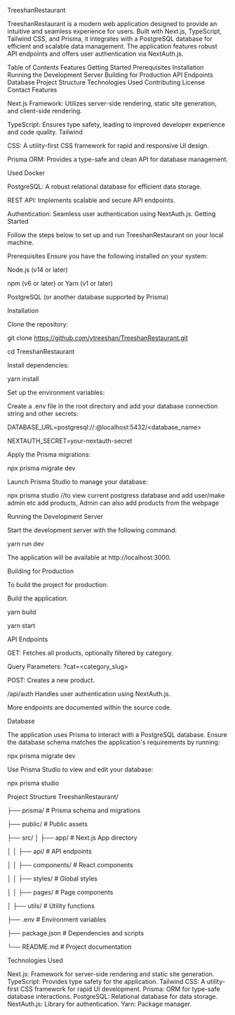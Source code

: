 TreeshanRestaurant

TreeshanRestaurant is a modern web application designed to provide an intuitive and seamless experience for users. Built with Next.js, TypeScript, 
Tailwind CSS, and Prisma, it integrates with a PostgreSQL database for efficient and scalable data management. 
The application features robust API endpoints and offers user authentication via NextAuth.js.

Table of Contents
  Features
  Getting Started
  Prerequisites
  Installation
  Running the Development Server
  Building for Production
  API Endpoints
  Database
  Project Structure
  Technologies Used
  Contributing
  License
  Contact
  Features

  
Next.js Framework: Utilizes server-side rendering, static site generation, and client-side rendering.

TypeScript: Ensures type safety, leading to improved developer experience and code quality.
Tailwind

CSS: A utility-first CSS framework for rapid and responsive UI design.

Prisma ORM: Provides a type-safe and clean API for database management.

Used Docker

PostgreSQL: A robust relational database for efficient data storage.

REST API: Implements scalable and secure API endpoints.

Authentication: Seamless user authentication using NextAuth.js.
Getting Started

Follow the steps below to set up and run TreeshanRestaurant on your local machine.

Prerequisites
Ensure you have the following installed on your system:

Node.js (v14 or later)

npm (v6 or later) or Yarn (v1 or later)

PostgreSQL (or another database supported by Prisma)

Installation

Clone the repository:


git clone https://github.com/ytreeshan/TreeshanRestaurant.git

cd TreeshanRestaurant

Install dependencies:

  yarn install

Set up the environment variables:

Create a .env file in the root directory and add your database connection string and other secrets:


DATABASE_URL=postgresql://<username>:<password>@localhost:5432/<database_name>

NEXTAUTH_SECRET=your-nextauth-secret

Apply the Prisma migrations:


  npx prisma migrate dev

Launch Prisma Studio to manage your database:

npx prisma studio //to view current postgress database and add user/make admin etc add products, Admin can also add products from the webpage 

Running the Development Server

Start the development server with the following command:


  yarn run dev

The application will be available at http://localhost:3000.

  Building for Production
  
  To build the project for production:
  
  Build the application:
  
  yarn build


  yarn start
  
  API Endpoints

GET: Fetches all products, optionally filtered by category.

Query Parameters: ?cat=<category_slug>

POST: Creates a new product.

  /api/auth
Handles user authentication using NextAuth.js.

More endpoints are documented within the source code.

  Database

The application uses Prisma to interact with a PostgreSQL database.
Ensure the database schema matches the application's requirements by running:


npx prisma migrate dev

Use Prisma Studio to view and edit your database:


  npx prisma studio

Project Structure TreeshanRestaurant/

├── prisma/                   # Prisma schema and migrations


├── public/                   # Public assets

├── src/
│   ├── app/                  # Next.js App directory

│   │   ├── api/              # API endpoints

│   │   ├── components/       # React components

│   │   ├── styles/           # Global styles

│   │   ├── pages/            # Page components

│   ├── utils/                # Utility functions

├── .env                      # Environment variables

├── package.json              # Dependencies and scripts

└── README.md                 # Project documentation



Technologies Used

Next.js: Framework for server-side rendering and static site generation.
TypeScript: Provides type safety for the application.
Tailwind CSS: A utility-first CSS framework for rapid UI development.
Prisma: ORM for type-safe database interactions.
PostgreSQL: Relational database for data storage.
NextAuth.js: Library for authentication.
Yarn: Package manager.
